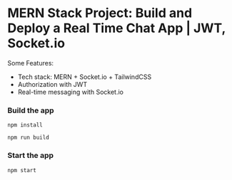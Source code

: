 # MERN Stack Project: Build and Deploy a Real Time Chat App | JWT, Socket.io


Some Features:

-    Tech stack: MERN + Socket.io + TailwindCSS
-    Authorization with JWT
-    Real-time messaging with Socket.io



### Build the app

```shell
npm install
```

```shell
npm run build
```

### Start the app

```shell
npm start
```
